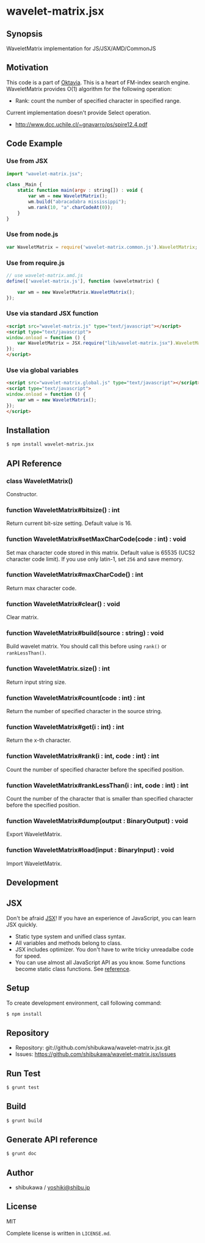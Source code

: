wavelet-matrix.jsx
===========================================

Synopsis
---------------

WaveletMatrix implementation for JS/JSX/AMD/CommonJS

Motivation
---------------

This code is a part of [Oktavia](http://oktavia.info). This is a heart of FM-index search engine.
WaveletMatrix provides O(1) algorithm for the following operation:

* Rank: count the number of specified character in specified range.

Current implementation doesn't provide Select operation.

* http://www.dcc.uchile.cl/~gnavarro/ps/spire12.4.pdf

Code Example
---------------

### Use from JSX

```js
import "wavelet-matrix.jsx";

class _Main {
    static function main(argv : string[]) : void {
        var wm = new WaveletMatrix();
        wm.build("abracadabra mississippi");
        wm.rank(10, "a".charCodeAt(0));
    }
}
```

### Use from node.js

```js
var WaveletMatrix = require('wavelet-matrix.common.js').WaveletMatrix;
```

### Use from require.js

```js
// use wavelet-matrix.amd.js
define(['wavelet-matrix.js'], function (waveletmatrix) {

    var wm = new WaveletMatrix.WaveletMatrix();
});
```

### Use via standard JSX function

```html
<script src="wavelet-matrix.js" type="text/javascript"></script>
<script type="text/javascript">
window.onload = function () {
    var WaveletMatrix = JSX.require("lib/wavelet-matrix.jsx").WaveletMatrix;
});
</script>
```

### Use via global variables

```html
<script src="wavelet-matrix.global.js" type="text/javascript"></script>
<script type="text/javascript">
window.onload = function () {
    var wm = new WaveletMatrix();
});
</script>
```

Installation
---------------

```sh
$ npm install wavelet-matrix.jsx
```

API Reference
------------------

### class WaveletMatrix()

Constructor.

### function WaveletMatrix#bitsize() : int

Return current bit-size setting. Default value is 16.

### function WaveletMatrix#setMaxCharCode(code : int) : void

Set max character code stored in this matrix. Default value is 65535 (UCS2 character code limit).
If you use only latin-1, set `256` and save memory.

### function WaveletMatrix#maxCharCode() : int

Return max character code.

### function WaveletMatrix#clear() : void

Clear matrix.

### function WaveletMatrix#build(source : string) : void

Build wavelet matrix. You should call this before using `rank()` or `rankLessThan()`.

### function WaveletMatrix.size() : int

Return input string size.

### function WaveletMatrix#count(code : int) : int

Return the number of specified character in the source string.

### function WaveletMatrix#get(i : int) : int

Return the x-th character.

### function WaveletMatrix#rank(i : int, code : int) : int

Count the number of specified character before the specified position.

### function WaveletMatrix#rankLessThan(i : int, code : int) : int

Count the number of the character that is smaller than specified character before the specified position.

### function WaveletMatrix#dump(output : BinaryOutput) : void

Export WaveletMatrix.

### function WaveletMatrix#load(input : BinaryInput) : void

Import WaveletMatrix.

Development
-------------

## JSX

Don't be afraid [JSX](http://jsx.github.io)! If you have an experience of JavaScript, you can learn JSX
quickly.

* Static type system and unified class syntax.
* All variables and methods belong to class.
* JSX includes optimizer. You don't have to write tricky unreadalbe code for speed.
* You can use almost all JavaScript API as you know. Some functions become static class functions. See [reference](http://jsx.github.io/doc/stdlibref.html).

## Setup

To create development environment, call following command:

```sh
$ npm install
```

## Repository

* Repository: git://github.com/shibukawa/wavelet-matrix.jsx.git
* Issues: https://github.com/shibukawa/wavelet-matrix.jsx/issues

## Run Test

```sh
$ grunt test
```

## Build

```sh
$ grunt build
```

## Generate API reference

```sh
$ grunt doc
```

Author
---------

* shibukawa / yoshiki@shibu.jp

License
------------

MIT

Complete license is written in `LICENSE.md`.
